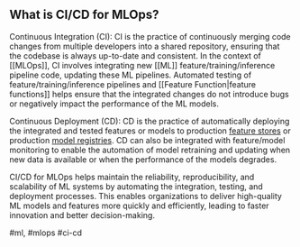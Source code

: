 ## What is CI/CD for MLOps?
Continuous Integration (CI): CI is the practice of continuously merging code changes from multiple developers into a shared repository, ensuring that the codebase is always up-to-date and consistent. In the context of [[MLOps]], CI involves integrating new [[ML]] feature/training/inference pipeline code, updating these ML pipelines. Automated testing of feature/training/inference pipelines and [[Feature Function|feature functions]] helps ensure that the integrated changes do not introduce bugs or negatively impact the performance of the ML models.

Continuous Deployment (CD): CD is the practice of automatically deploying the integrated and tested features or models to production [feature stores](https://www.hopsworks.ai/dictionary/feature-store) or production [model registries](https://www.hopsworks.ai/dictionary/model-registry). CD can also be integrated with feature/model monitoring to enable the automation of model retraining and updating when new data is available or when the performance of the models degrades.

CI/CD for MLOps helps maintain the reliability, reproducibility, and scalability of ML systems by automating the integration, testing, and deployment processes. This enables organizations to deliver high-quality ML models and features more quickly and efficiently, leading to faster innovation and better decision-making.


 #ml, #mlops #ci-cd